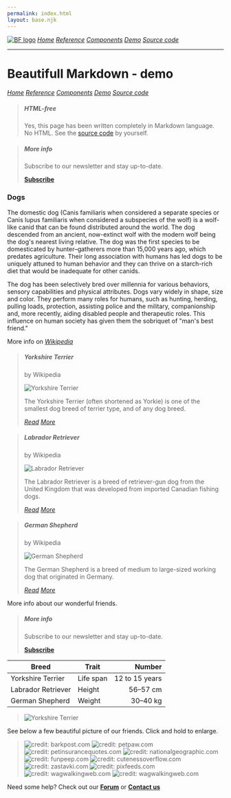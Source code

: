 ```yaml
---
permalink: index.html
layout: base.njk
---
```

[![BF logo](https://base.finance/images/icons/icon-36.png "Logo")](https://github.com/bndp/beautiful-markup)
[*Home*](https://github.com/bndp/beautiful-markup)
[*Reference*](/reference.html)
[*Components*](/components.html)
[*Demo*](/)
[*Source code*](/source.html)

---

# Beautifull Markdown - demo

[*Home*](https://github.com/bndp/beautiful-markup)
[*Reference*](/reference.html)
[*Components*](/components.html)
[*Demo*](/)
[*Source code*](/source.html)

> ##### HTML-free
>
> Yes, this page has been written completely in Markdown language. No HTML. See the [source code](/source.html) by yourself.

> ##### More info
>
> Subscribe to our newsletter and stay up-to-date.
>
> [**Subscribe**](#)

### Dogs

The domestic dog (Canis familiaris when considered a separate species or Canis lupus familiaris when considered a subspecies of the wolf) is a wolf-like canid that can be found distributed around the world. The dog descended from an ancient, now-extinct wolf with the modern wolf being the dog's nearest living relative. The dog was the first species to be domesticated by hunter–gatherers more than 15,000 years ago, which predates agriculture. Their long association with humans has led dogs to be uniquely attuned to human behavior and they can thrive on a starch-rich diet that would be inadequate for other canids.

The dog has been selectively bred over millennia for various behaviors, sensory capabilities and physical attributes. Dogs vary widely in shape, size and color. They perform many roles for humans, such as hunting, herding, pulling loads, protection, assisting police and the military, companionship and, more recently, aiding disabled people and therapeutic roles. This influence on human society has given them the sobriquet of "man's best friend."

More info on [*Wikipedia*](https://en.wikipedia.org/wiki/Dog)

> ##### Yorkshire Terrier
> by Wikipedia
>
> ![Yorkshire Terrier](https://live.staticflickr.com/2129/2451023350_9ed36c934e_b.jpg)
>
> The Yorkshire Terrier (often shortened as Yorkie) is one of the smallest dog breed of terrier type, and of any dog breed.
>
> [*Read*](https://en.wikipedia.org/wiki/Yorkshire_Terrier)
> [*More*](https://en.wikipedia.org/wiki/Yorkshire_Terrier#Description)

> ##### Labrador Retriever
> by Wikipedia
>
> ![Labrador Retriever](https://live.staticflickr.com/4089/5185896885_35485e3a4b_b.jpg)
>
> The Labrador Retriever is a breed of retriever-gun dog from the United Kingdom that was developed from imported Canadian fishing dogs.
>
> [*Read*](https://en.wikipedia.org/wiki/Labrador_Retriever)
> [*More*](https://en.wikipedia.org/wiki/Labrador_Retriever#Description)

> ##### German Shepherd
> by Wikipedia
>
> ![German Shepherd](https://live.staticflickr.com/135/342532957_d4a423642c_b.jpg)
>
> The German Shepherd is a breed of medium to large-sized working dog that originated in Germany.
>
> [*Read*](https://en.wikipedia.org/wiki/German_Shepherd)
> [*More*](https://en.wikipedia.org/wiki/German_Shepherd#Description)

More info about our wonderful friends.

> ##### More info
>
> Subscribe to our newsletter and stay up-to-date.
>
> [**Subscribe**](#)

| Breed              | Trait     | Number         |
| ---                | ---       | ---:           |
| Yorkshire Terrier  | Life span | 12 to 15 years |
| Labrador Retriever | Height    | 56–57 cm       |
| German Shepherd    | Weight    | 30–40 kg       |

> ![Yorkshire Terrier](https://live.staticflickr.com/2129/2451023350_9ed36c934e_b.jpg)

See below a few beautiful picture of our friends. Click and hold to enlarge.

> ![credit: barkpost.com](https://barkpost.com/wp-content/uploads/2014/06/DOG-2-superJumbo.jpg)
> ![credit: petpaw.com](https://www.petpaw.com.au/wp-content/uploads/2013/02/Dachshund1.jpg)
> ![credit: petinsurancequotes.com](https://www.petinsurancequotes.com/app/uploads/2019/08/greyhound-dogs.jpg)
> ![credit: nationalgeographic.com](https://www.nationalgeographic.com/content/dam/news/2017/09/09/booktalk-dogs-feelings/booktalk-dogs-feelings-NationalGeographic_1433912.ngsversion.1504880274221.adapt.1900.1.jpg)
> ![credit: funpeep.com](https://funpeep.com/wp-content/uploads/2015/11/Cute-Pictures-of-Dogs-Pomeranian-Puppy.jpg)
> ![credit: cutenessoverflow.com](https://www.cutenessoverflow.com/wp-content/uploads/2014/06/adorable-dogs-8.jpg)
> ![credit: zastavki.com](https://www.zastavki.com/pictures/1920x1200/2012/Animals_Dogs_Little_puppy_033758_.jpg)
> ![credit: pixfeeds.com](https://pixfeeds.com/images/dogs/1280-527856963-young-black-pug-puppy-eating.jpg)
> ![credit: wagwalkingweb.com](https://images.wagwalkingweb.com/media/daily_wag/behavior_guides/hero/1530413619.26/why-do-boxer-dogs-stink.jpg)
> ![credit: wagwalkingweb.com](https://images.wagwalkingweb.com/media/daily_wag/behavior_guides/why-dogs-like-fetch/hero/Why-Dogs-Like-Fetch.jpg)

Need some help? Check out our [**Forum**](/) or [**Contact us**](/)
